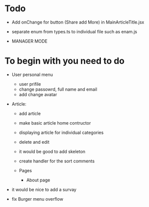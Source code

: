 # Todo

- Add onChange for button (Share add More) in MainArticleTitle.jsx

- separate enum from types.ts to individual file such as enam.js

- MANAGER MODE

# To begin with you need to do

- User personal menu

  - user prifile
  - change passowrd, full name and email
  - add change avatar

- Article:

  - add article
  - make basic article home contructor
  - displaying article for individual categories
  - delete and edit
  - it would be good to add skeleton
  - create handler for the sort comments

  - Pages
    - About page

- it would be nice to add a survay

- fix Burger menu overflow
